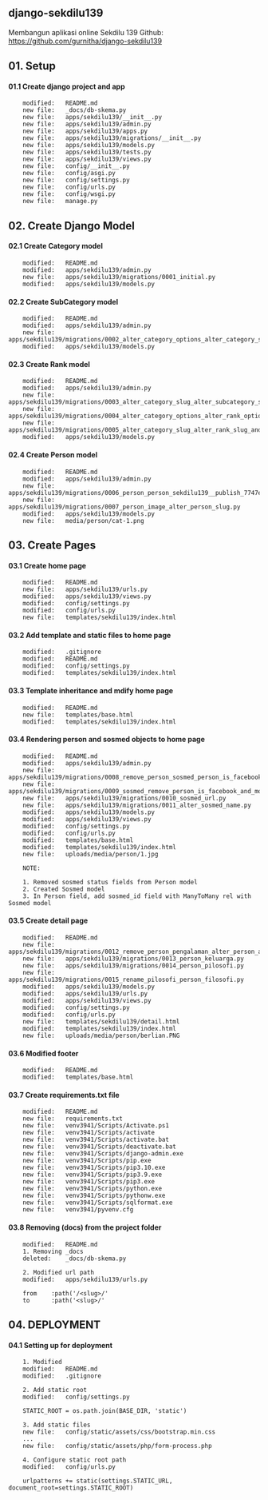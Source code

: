 ## django-sekdilu139
Membangun aplikasi online Sekdilu 139
Github: https://github.com/gurnitha/django-sekdilu139


## 01. Setup

#### 01.1 Create django project and app

        modified:   README.md
        new file:   _docs/db-skema.py
        new file:   apps/sekdilu139/__init__.py
        new file:   apps/sekdilu139/admin.py
        new file:   apps/sekdilu139/apps.py
        new file:   apps/sekdilu139/migrations/__init__.py
        new file:   apps/sekdilu139/models.py
        new file:   apps/sekdilu139/tests.py
        new file:   apps/sekdilu139/views.py
        new file:   config/__init__.py
        new file:   config/asgi.py
        new file:   config/settings.py
        new file:   config/urls.py
        new file:   config/wsgi.py
        new file:   manage.py


## 02. Create Django Model

#### 02.1 Create Category model

        modified:   README.md
        modified:   apps/sekdilu139/admin.py
        new file:   apps/sekdilu139/migrations/0001_initial.py
        modified:   apps/sekdilu139/models.py

#### 02.2 Create SubCategory model

        modified:   README.md
        modified:   apps/sekdilu139/admin.py
        new file:   apps/sekdilu139/migrations/0002_alter_category_options_alter_category_slug_and_more.py
        modified:   apps/sekdilu139/models.py

#### 02.3 Create Rank model

        modified:   README.md
        modified:   apps/sekdilu139/admin.py
        new file:   apps/sekdilu139/migrations/0003_alter_category_slug_alter_subcategory_slug_rank.py
        new file:   apps/sekdilu139/migrations/0004_alter_category_options_alter_rank_options_and_more.py
        new file:   apps/sekdilu139/migrations/0005_alter_category_slug_alter_rank_slug_and_more.py
        modified:   apps/sekdilu139/models.py

#### 02.4 Create Person model

        modified:   README.md
        modified:   apps/sekdilu139/admin.py
        new file:   apps/sekdilu139/migrations/0006_person_person_sekdilu139__publish_7747e8_idx.py
        new file:   apps/sekdilu139/migrations/0007_person_image_alter_person_slug.py
        modified:   apps/sekdilu139/models.py
        new file:   media/person/cat-1.png


## 03. Create Pages

#### 03.1 Create home page

        modified:   README.md
        new file:   apps/sekdilu139/urls.py
        modified:   apps/sekdilu139/views.py
        modified:   config/settings.py
        modified:   config/urls.py
        new file:   templates/sekdilu139/index.html

#### 03.2 Add template and static files to home page

        modified:   .gitignore
        modified:   README.md
        modified:   config/settings.py
        modified:   templates/sekdilu139/index.html

#### 03.3 Template inheritance and mdify home page

        modified:   README.md
        new file:   templates/base.html
        modified:   templates/sekdilu139/index.html

#### 03.4 Rendering person and sosmed objects to home page

        modified:   README.md
        modified:   apps/sekdilu139/admin.py
        new file:   apps/sekdilu139/migrations/0008_remove_person_sosmed_person_is_facebook_and_more.py
        new file:   apps/sekdilu139/migrations/0009_sosmed_remove_person_is_facebook_and_more.py
        new file:   apps/sekdilu139/migrations/0010_sosmed_url.py
        new file:   apps/sekdilu139/migrations/0011_alter_sosmed_name.py
        modified:   apps/sekdilu139/models.py
        modified:   apps/sekdilu139/views.py
        modified:   config/settings.py
        modified:   config/urls.py
        modified:   templates/base.html
        modified:   templates/sekdilu139/index.html
        new file:   uploads/media/person/1.jpg

        NOTE:

        1. Removed sosmed status fields from Person model
        2. Created Sosmed model
        3. In Person field, add sosmed_id field with ManyToMany rel with Sosmed model

#### 03.5 Create detail page

        modified:   README.md
        new file:   apps/sekdilu139/migrations/0012_remove_person_pengalaman_alter_person_about_me_and_more.py
        new file:   apps/sekdilu139/migrations/0013_person_keluarga.py
        new file:   apps/sekdilu139/migrations/0014_person_pilosofi.py
        new file:   apps/sekdilu139/migrations/0015_rename_pilosofi_person_filosofi.py
        modified:   apps/sekdilu139/models.py
        modified:   apps/sekdilu139/urls.py
        modified:   apps/sekdilu139/views.py
        modified:   config/settings.py
        modified:   config/urls.py
        new file:   templates/sekdilu139/detail.html
        modified:   templates/sekdilu139/index.html
        new file:   uploads/media/person/berlian.PNG

#### 03.6 Modified footer

        modified:   README.md
        modified:   templates/base.html

#### 03.7 Create requirements.txt file

        modified:   README.md
        new file:   requirements.txt
        new file:   venv3941/Scripts/Activate.ps1
        new file:   venv3941/Scripts/activate
        new file:   venv3941/Scripts/activate.bat
        new file:   venv3941/Scripts/deactivate.bat
        new file:   venv3941/Scripts/django-admin.exe
        new file:   venv3941/Scripts/pip.exe
        new file:   venv3941/Scripts/pip3.10.exe
        new file:   venv3941/Scripts/pip3.9.exe
        new file:   venv3941/Scripts/pip3.exe
        new file:   venv3941/Scripts/python.exe
        new file:   venv3941/Scripts/pythonw.exe
        new file:   venv3941/Scripts/sqlformat.exe
        new file:   venv3941/pyvenv.cfg

#### 03.8 Removing (docs) from the project folder

        modified:   README.md
        1. Removing _docs
        deleted:    _docs/db-skema.py
        
        2. Modified url path
        modified:   apps/sekdilu139/urls.py

        from    :path('/<slug>/'
        to      :path('<slug>/'


## 04. DEPLOYMENT


#### 04.1 Setting up for deployment

        1. Modified
        modified:   README.md
        modified:   .gitignore
        
        2. Add static root
        modified:   config/settings.py

        STATIC_ROOT = os.path.join(BASE_DIR, 'static')
        
        3. Add static files
        new file:   config/static/assets/css/bootstrap.min.css
        ... 
        new file:   config/static/assets/php/form-process.php

        4. Configure static root path
        modified:   config/urls.py

        urlpatterns += static(settings.STATIC_URL, document_root=settings.STATIC_ROOT)